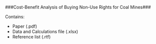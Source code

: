 ###Cost-Benefit Analysis of Buying Non-Use Rights for Coal Mines###

Contains:
- Paper (.pdf)
- Data and Calculations file (.xlsx)
- Reference list (.rtf)
